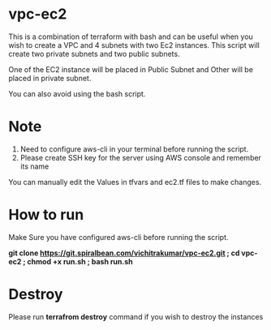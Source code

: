 # vpc-ec2

This is a combination of terraform with bash and can be useful when you wish to create a VPC and 4 subnets with two Ec2 instances. This script will create two private subnets and two public subnets.

One of the EC2 instance will be placed in Public Subnet and Other will be placed in private subnet.

You can also avoid using the bash script.

# Note

1. Need to configure aws-cli in your terminal before running the script.
2. Please create SSH key for the server using AWS console and remember its name

You can manually edit the Values in tfvars and ec2.tf files to make changes.


# How to run

Make Sure you have configured aws-cli before running the script.

**git clone https://git.spiralbean.com/vichitrakumar/vpc-ec2.git ; cd vpc-ec2 ; chmod +x run.sh ; bash run.sh**

# Destroy

Please run **terrafrom destroy** command if you wish to destroy the instances 
